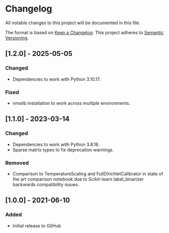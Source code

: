 # Changelog
All notable changes to this project will be documented in this file.

The format is based on [Keep a Changelog](http://keepachangelog.com/en/1.0.0/).
This project adheres to [Semantic Versioning](http://semver.org/spec/v2.0.0.html).

## [1.2.0] - 2025-05-05
### Changed
- Dependencies to work with Python 3.10.17.

### Fixed
- nmslib installation to work across multiple environments.


## [1.1.0] - 2023-03-14
### Changed
- Dependencies to work with Python 3.8.16.
- Sparse matrix types to fix deprecation warnings.

### Removed
- Comparison to TemperatureScaling and FullDirichletCalibrator in state of the art comparison notebook due to 
Scikit-learn label_binarizer backwards compatibility issues.


## [1.0.0] - 2021-06-10
### Added
- Initial release to GitHub
